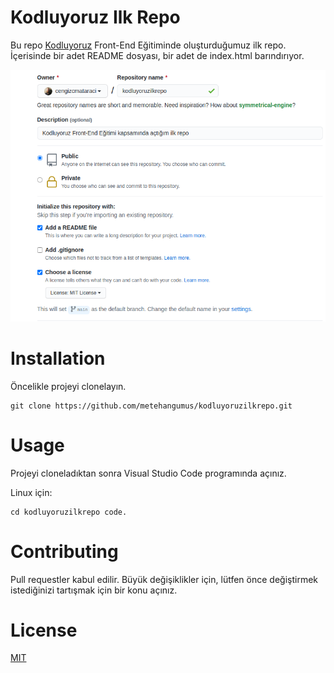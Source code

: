 # Kodluyoruz Ilk Repo

Bu repo [Kodluyoruz](http://kodluyoruz.org) Front-End Eğitiminde oluşturduğumuz ilk repo. İçerisinde bir adet README dosyası, bir adet de index.html barındırıyor.

![github](https://raw.githubusercontent.com/Kodluyoruz/taskforce/main/git/odev1/figures/github.png)

# Installation

Öncelikle projeyi clonelayın.

    git clone https://github.com/metehangumus/kodluyoruzilkrepo.git

# Usage

Projeyi cloneladıktan sonra Visual Studio Code programında açınız.

Linux için:

    cd kodluyoruzilkrepo code.

# Contributing

Pull requestler kabul edilir. Büyük değişiklikler için, lütfen önce değiştirmek istediğinizi tartışmak için bir konu açınız.

# License

[MIT](https://choosealicense.com/licenses/mit/)
